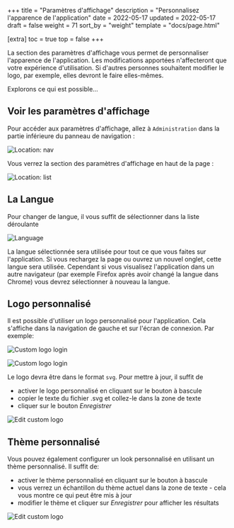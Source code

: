 +++
title = "Paramètres d'affichage"
description = "Personnalisez l'apparence de l'application"
date = 2022-05-17
updated = 2022-05-17
draft = false
weight = 71
sort_by = "weight"
template = "docs/page.html"

[extra]
toc = true
top = false
+++

La section des paramètres d'affichage vous permet de personnaliser l'apparence de l'application. Les modifications apportées n'affecteront que votre expérience d'utilisation. Si d'autres personnes souhaitent modifier le logo, par exemple, elles devront le faire elles-mêmes.

Explorons ce qui est possible...

## Voir les paramètres d'affichage

Pour accéder aux paramètres d'affichage, allez à `Administration` dans la partie inférieure du panneau de navigation :

![Location: nav](/docs/settings/images/admin_nav_fr.png)

Vous verrez la section des paramètres d'affichage en haut de la page :

![Location: list](/docs/settings/images/display_settings_fr.png)

## La Langue

Pour changer de langue, il vous suffit de sélectionner dans la liste déroulante

![Language](/docs/settings/images/change_language_fr.png)

La langue sélectionnée sera utilisée pour tout ce que vous faites sur l'application. Si vous rechargez la page ou ouvrez un nouvel onglet, cette langue sera utilisée. Cependant si vous visualisez l'application dans un autre navigateur (par exemple Firefox après avoir changé la langue dans Chrome) vous devrez sélectionner à nouveau la langue.

## Logo personnalisé

Il est possible d'utiliser un logo personnalisé pour l'application. Cela s'affiche dans la navigation de gauche et sur l'écran de connexion. Par exemple:

![Custom logo login](/docs/settings/images/custom_logo_login.png)

![Custom logo login](/docs/settings/images/custom_logo_nav.png)

Le logo devra être dans le format `svg`. Pour mettre à jour, il suffit de

- activer le logo personnalisé en cliquant sur le bouton à bascule
- copier le texte du fichier .svg et collez-le dans la zone de texte
- cliquer sur le bouton _Enregistrer_

![Edit custom logo](/docs/settings/images/edit_logo.png)

## Thème personnalisé

Vous pouvez également configurer un look personnalisé en utilisant un thème personnalisé. Il suffit de:

- activer le thème personnalisé en cliquant sur le bouton à bascule
- vous verrez un échantillon du thème actuel dans la zone de texte - cela vous montre ce qui peut être mis à jour
- modifier le thème et cliquer sur _Enregistrer_ pour afficher les résultats

![Edit custom logo](/docs/settings/images/edit_theme.png)
